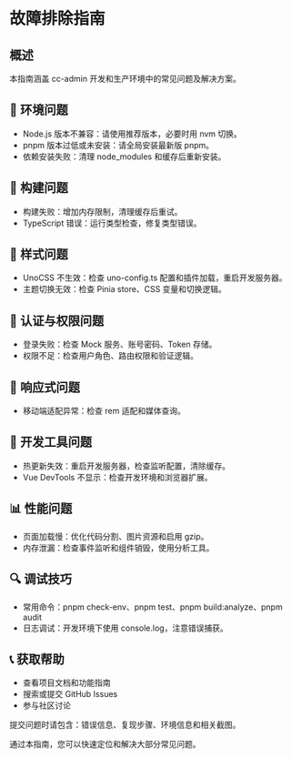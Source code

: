 <!--
  @copyright Copyright (c) 2025 chichuang
  @license MIT
  @description cc-admin 企业级后台管理框架 - troubleshooting-guide
  本文件为 chichuang 原创，禁止擅自删除署名或用于商业用途。
-->

# 故障排除指南

## 概述

本指南涵盖 cc-admin 开发和生产环境中的常见问题及解决方案。

## 🚀 环境问题

- Node.js 版本不兼容：请使用推荐版本，必要时用 nvm 切换。
- pnpm 版本过低或未安装：请全局安装最新版 pnpm。
- 依赖安装失败：清理 node_modules 和缓存后重新安装。

## 🔧 构建问题

- 构建失败：增加内存限制，清理缓存后重试。
- TypeScript 错误：运行类型检查，修复类型错误。

## 🎨 样式问题

- UnoCSS 不生效：检查 uno-config.ts 配置和插件加载，重启开发服务器。
- 主题切换无效：检查 Pinia store、CSS 变量和切换逻辑。

## 🔐 认证与权限问题

- 登录失败：检查 Mock 服务、账号密码、Token 存储。
- 权限不足：检查用户角色、路由权限和验证逻辑。

## 📱 响应式问题

- 移动端适配异常：检查 rem 适配和媒体查询。

## 🔧 开发工具问题

- 热更新失效：重启开发服务器，检查监听配置，清除缓存。
- Vue DevTools 不显示：检查开发环境和浏览器扩展。

## 📊 性能问题

- 页面加载慢：优化代码分割、图片资源和启用 gzip。
- 内存泄漏：检查事件监听和组件销毁，使用分析工具。

## 🔍 调试技巧

- 常用命令：pnpm check-env、pnpm test、pnpm build:analyze、pnpm audit
- 日志调试：开发环境下使用 console.log，注意错误捕获。

## 📞 获取帮助

- 查看项目文档和功能指南
- 搜索或提交 GitHub Issues
- 参与社区讨论

提交问题时请包含：错误信息、复现步骤、环境信息和相关截图。

通过本指南，您可以快速定位和解决大部分常见问题。
